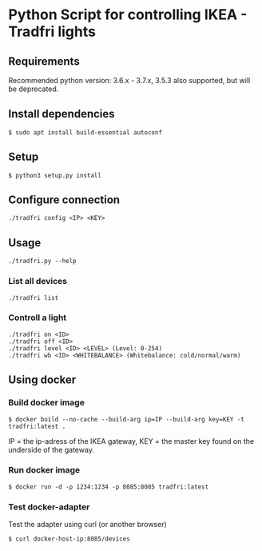 # Python Script for controlling IKEA - Tradfri lights


## Requirements
Recommended python version: 3.6.x - 3.7.x, 3.5.3 also supported, but will be deprecated.

## Install dependencies
```shell
$ sudo apt install build-essential autoconf 
```

## Setup
```shell
$ python3 setup.py install
```

## Configure connection
```shell
./tradfri config <IP> <KEY>
```


## Usage
```shell
./tradfri.py --help
```

### List all devices
```shell
./tradfri list
```

### Controll a light
```shell
./tradfri on <ID>
./tradfri off <ID>
./tradfri level <ID> <LEVEL> (Level: 0-254)
./tradfri wb <ID> <WHITEBALANCE> (Whitebalance: cold/normal/warm)
```

## Using docker

### Build docker image
```shell
$ docker build --no-cache --build-arg ip=IP --build-arg key=KEY -t tradfri:latest . 
```
IP = the ip-adress of the IKEA gateway, KEY = the master key found on the underside of the gateway.

### Run docker image
```shell
$ docker run -d -p 1234:1234 -p 8085:8085 tradfri:latest
```

### Test docker-adapter
Test the adapter using curl (or another browser)
```shell
$ curl docker-host-ip:8085/devices
```
